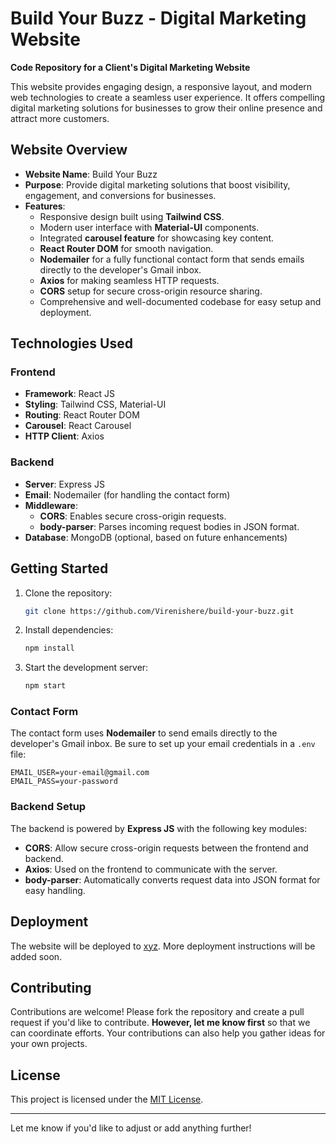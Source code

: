 # Build Your Buzz - Digital Marketing Website

**Code Repository for a Client's Digital Marketing Website**

This website provides engaging design, a responsive layout, and modern web technologies to create a seamless user experience. It offers compelling digital marketing solutions for businesses to grow their online presence and attract more customers.

## Website Overview

- **Website Name**: Build Your Buzz
- **Purpose**: Provide digital marketing solutions that boost visibility, engagement, and conversions for businesses.
- **Features**: 
  - Responsive design built using **Tailwind CSS**.
  - Modern user interface with **Material-UI** components.
  - Integrated **carousel feature** for showcasing key content.
  - **React Router DOM** for smooth navigation.
  - **Nodemailer** for a fully functional contact form that sends emails directly to the developer's Gmail inbox.
  - **Axios** for making seamless HTTP requests.
  - **CORS** setup for secure cross-origin resource sharing.
  - Comprehensive and well-documented codebase for easy setup and deployment.

## Technologies Used

### Frontend
- **Framework**: React JS
- **Styling**: Tailwind CSS, Material-UI
- **Routing**: React Router DOM
- **Carousel**: React Carousel
- **HTTP Client**: Axios

### Backend
- **Server**: Express JS
- **Email**: Nodemailer (for handling the contact form)
- **Middleware**: 
  - **CORS**: Enables secure cross-origin requests.
  - **body-parser**: Parses incoming request bodies in JSON format.
- **Database**: MongoDB (optional, based on future enhancements)
  
## Getting Started

1. Clone the repository:
   ```bash
   git clone https://github.com/Virenishere/build-your-buzz.git
   ```
2. Install dependencies:
   ```bash
   npm install
   ```
3. Start the development server:
   ```bash
   npm start
   ```

### Contact Form

The contact form uses **Nodemailer** to send emails directly to the developer's Gmail inbox. Be sure to set up your email credentials in a `.env` file:
```env
EMAIL_USER=your-email@gmail.com
EMAIL_PASS=your-password
```

### Backend Setup

The backend is powered by **Express JS** with the following key modules:
- **CORS**: Allow secure cross-origin requests between the frontend and backend.
- **Axios**: Used on the frontend to communicate with the server.
- **body-parser**: Automatically converts request data into JSON format for easy handling.

## Deployment

The website will be deployed to [xyz](https://xyz.com). More deployment instructions will be added soon.

## Contributing

Contributions are welcome! Please fork the repository and create a pull request if you'd like to contribute. **However, let me know first** so that we can coordinate efforts. Your contributions can also help you gather ideas for your own projects.

## License

This project is licensed under the [MIT License](LICENSE).

---

Let me know if you'd like to adjust or add anything further!